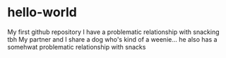 # hello-world
My first github repository
I have a problematic relationship with snacking tbh
My partner and I share a dog who's kind of a weenie... he also has a somehwat problematic relationship with snacks
